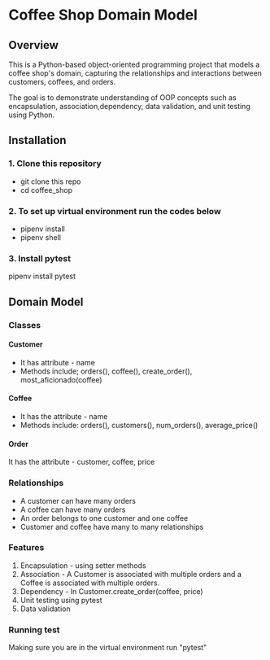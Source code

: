 # Coffee Shop Domain Model
## Overview
This is a Python-based object-oriented programming project that models a coffee shop's domain, capturing the relationships and interactions between customers, coffees, and orders.

The goal is to demonstrate understanding of OOP concepts such as encapsulation, association,dependency, data validation, and unit testing using Python.

## Installation
### 1. Clone this repository
- git clone this repo
- cd coffee_shop

### 2. To set up virtual environment run the codes below
- pipenv install
- pipenv shell

### 3. Install pytest
pipenv install pytest

## Domain Model
### Classes

#### Customer
- It has attribute - name 
- Methods include; orders(), coffee(), create_order(), most_aficionado(coffee)

#### Coffee
- It has the attribute - name
- Methods include: orders(), customers(), num_orders(), average_price()

#### Order
It has the attribute - customer, coffee, price

### Relationships
- A customer can have many orders
- A coffee can have many orders
- An order belongs to one customer and one coffee
- Customer and coffee have many to many relationships

### Features
1. Encapsulation - using setter methods
2. Association - A Customer is associated with multiple orders and a Coffee is associated with multiple orders.
3. Dependency - In Customer.create_order(coffee, price)
4. Unit testing using pytest
5. Data validation

### Running test
Making sure you are in the virtual environment run "pytest"




